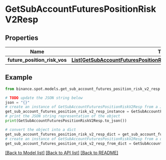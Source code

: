 # GetSubAccountFuturesPositionRiskV2Resp


## Properties

Name | Type | Description | Notes
------------ | ------------- | ------------- | -------------
**future_position_risk_vos** | [**List[GetSubAccountFuturesPositionRiskV2RespFuturePositionRiskVosInner]**](GetSubAccountFuturesPositionRiskV2RespFuturePositionRiskVosInner.md) |  | [optional] 

## Example

```python
from binance.spot.models.get_sub_account_futures_position_risk_v2_resp import GetSubAccountFuturesPositionRiskV2Resp

# TODO update the JSON string below
json = "{}"
# create an instance of GetSubAccountFuturesPositionRiskV2Resp from a JSON string
get_sub_account_futures_position_risk_v2_resp_instance = GetSubAccountFuturesPositionRiskV2Resp.from_json(json)
# print the JSON string representation of the object
print(GetSubAccountFuturesPositionRiskV2Resp.to_json())

# convert the object into a dict
get_sub_account_futures_position_risk_v2_resp_dict = get_sub_account_futures_position_risk_v2_resp_instance.to_dict()
# create an instance of GetSubAccountFuturesPositionRiskV2Resp from a dict
get_sub_account_futures_position_risk_v2_resp_from_dict = GetSubAccountFuturesPositionRiskV2Resp.from_dict(get_sub_account_futures_position_risk_v2_resp_dict)
```
[[Back to Model list]](../README.md#documentation-for-models) [[Back to API list]](../README.md#documentation-for-api-endpoints) [[Back to README]](../README.md)


